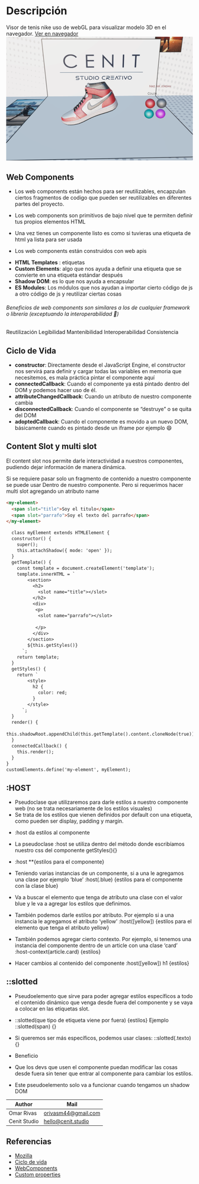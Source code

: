 # Descripción
 Visor de tenis nike uso de webGL para visualizar modelo 3D en el navegador. [Ver en navegador](https://cenit.studio/TennisNike/)
![](./_img_readme/snapshot.png)
## Web Components

- Los web components están hechos para ser reutilizables, encapzulan ciertos fragmentos de codigo que pueden ser reutilizables en diferentes partes del proyecto.

- Los web components son primitivos de bajo nivel que te permiten definir tus propios elementos HTML

- Una vez tienes un componente listo es como si tuvieras una etiqueta de html ya lista para ser usada

- Los web components están construidos con web apis

* **HTML Templates** : etiquetas
* **Custom Elements**: algo que nos ayuda a definir una etiqueta que se convierte en una etiqueta estándar después
* **Shadow DOM**: es lo que nos ayuda a encapsular
* **ES Modules**: Los módulos que nos ayudan a importar cierto código de js a otro código de js y reutilizar ciertas cosas

###### Beneficios de web components son similares a los de cualquier framework o librería (exceptuando la interoperabilidad 👀)

Reutilización
Legibilidad
Mantenibilidad
Interoperabilidad
Consistencia

## Ciclo de Vida

- **constructor**: Directamente desde el JavaScript Engine, el constructor nos servirá para definir y cargar todas las variables en memoria que necesitemos, es mala práctica pintar el componente aquí
- **connectedCallback**: Cuando el componente ya está pintado dentro del DOM y podemos hacer uso de él.
- **attributeChangedCallback**: Cuando un atributo de nuestro componente cambia
- **disconnectedCallback**: Cuando el componente se “destruye” o se quita del DOM
- **adoptedCallback**: Cuando el componente es movido a un nuevo DOM, básicamente cuando es pintado desde un iframe por ejemplo 😄

## Content Slot y multi slot

El content slot nos permite darle interactividad a nuestros componentes, pudiendo dejar información de manera dinámica.

Si se requiere pasar solo un fragmento de contenido a nuestro componente se puede usar <slot>Dentro de nuestro componente</slot>. Pero si requerimos hacer multi slot agregando un atributo name

```html
<my-element>
  <span slot="title">Soy el titulo</span>
  <span slot="parrafo">Soy el texto del parrafo</span>
</my-element>
```

```
  class myElement extends HTMLElement {
  constructor() {
    super();
    this.attachShadow({ mode: 'open' });
  }
  getTemplate() {
    const template = document.createElement('template');
    template.innerHTML = `
        <section>
          <h2>
            <slot name="title"></slot>
          </h2>
          <div>
           <p>
            <slot name="parrafo"></slot>
            
           </p>
          </div>
        </section>
        ${this.getStyles()}
      `;
    return template;
  }
  getStyles() {
    return `
        <style>
          h2 {
            color: red;
          }
        </style>
      `;
  }
  render() {
    this.shadowRoot.appendChild(this.getTemplate().content.cloneNode(true));
  }
  connectedCallback() {
    this.render();
  }
}
customElements.define('my-element', myElement);

```

## :HOST

- Pseudoclase que utilizaremos para darle estilos a nuestro componente web (no se trata necesariamente de los estilos visuales)
- Se trata de los estilos que vienen definidos por default con una etiqueta, como pueden ser display, padding y margin.

* :host da estilos al componente

- La pseudoclase :host se utiliza dentro del método donde escribíamos nuestro css del componente getStyles(){}

* :host \*\*{estilos para el componente}

- Teniendo varias instancias de un componente, si a una le agregamos una clase por ejemplo ‘blue’
  :host(.blue) {estilos para el componente con la clase blue}
- Va a buscar el elemento que tenga de atributo una clase con el valor blue y le va a agregar los estilos que definimos.

- También podemos darle estilos por atributo. Por ejemplo si a una instancia le agregamos el atributo ‘yellow’
  :host([yellow]) {estilos para el elemento que tenga el atributo yellow}

- También podemos agregar cierto contexto.
  Por ejemplo, si tenemos una instancia del componente dentro de un article con una clase ‘card’
  :host-context(article.card) {estilos}

- Hacer cambios al contenido del componente
  :host([yellow]) h1 {estilos}

## ::slotted

- Pseudoelemento que sirve para poder agregar estilos específicos a todo el contenido dinámico que venga desde fuera del componente y se vaya a colocar en las etiquetas slot.

- ::slotted(que tipo de etiqueta viene por fuera) {estilos}
  Ejemplo ::slotted(span) {}

- Si queremos ser más específicos, podemos usar clases:
  ::slotted(.texto) {}

* Beneficio

- Que los devs que usen el componente puedan modificar las cosas desde fuera sin tener que entrar al componente para cambiar los estilos.

- Este pseudoelemento solo va a funcionar cuando tengamos un shadow DOM

|Author   |  Mail |
| ------------ | ------------ |
|  Omar Rivas |  orivasm44@gmail.com |
|  Cenit Studio |  hello@cenit.studio |

## Referencias

- [Mozilla](https://developer.mozilla.org/es/docs/Web/Web_Components#conceptos_y_uso)
- [Ciclo de vida](https://developer.mozilla.org/es/docs/Web/Web_Components/Using_custom_elements#usando_callbacks_de_ciclo_de_vida)
- [WebComponents](https://www.webcomponents.org/)
- [Custom properties](https://developer.mozilla.org/en-US/docs/Web/CSS/--*)
